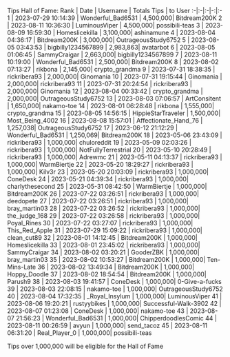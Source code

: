Tips Hall of Fame:
Rank | Date | Username | Totals Tips | to User
:-|:-|:-|-:|:-
1 | 2023-07-29 10:14:39 | Wonderful_Bad6531 | 4,500,000| Bitdream200K
2 | 2023-08-11 10:36:30 | LuminousViper | 4,500,000| possibili-teas
3 | 2023-08-09 16:59:30 | Homeslicekilla | 3,100,000| ashinamune
4 | 2023-08-04 04:36:17 | Bitdream200K | 3,000,000| OutrageousStudy6752
5 | 2023-08-05 03:43:53 | bigbilly1234567899 | 2,983,863| avatarbot
6 | 2023-08-05 01:06:45 | SammyCraigar | 2,663,000| bigbilly1234567899
7 | 2023-08-11 10:19:00 | Wonderful_Bad6531 | 2,500,000| Bitdream200K
8 | 2023-08-02 07:13:27 | rikbona | 2,145,000| crypto_grandma
9 | 2023-07-31 18:38:35 | rickribera93 | 2,000,000| Ginomania
10 | 2023-07-31 19:15:44 | Ginomania | 2,000,000| rickribera93
11 | 2023-07-31 20:24:54 | rickribera93 | 2,000,000| Ginomania
12 | 2023-08-04 00:33:42 | crypto_grandma | 2,000,000| OutrageousStudy6752
13 | 2023-08-03 07:06:57 | ArtConsitent | 1,650,000| nakamo-toe
14 | 2023-08-01 06:28:48 | rikbona | 1,555,000| crypto_grandma
15 | 2023-08-05 14:56:15 | HippieStarTraveler | 1,500,000| Most_Being_4002
16 | 2023-08-08 15:57:01 | Affectionate_Hand_76 | 1,257,038| OutrageousStudy6752
17 | 2023-06-12 21:12:29 | Wonderful_Bad6531 | 1,250,069| Bitdream200K
18 | 2023-05-06 23:43:09 | rickribera93 | 1,000,000| chuloreddit
19 | 2023-05-09 02:03:26 | rickribera93 | 1,000,000| NotFullyTerrestrial
20 | 2023-05-10 20:28:49 | rickribera93 | 1,000,000| Adrewmc
21 | 2023-05-11 04:13:37 | rickribera93 | 1,000,000| WarmBiertje
22 | 2023-05-20 18:29:27 | rickribera93 | 1,000,000| Kilv3r
23 | 2023-05-20 20:03:09 | rickribera93 | 1,000,000| ConeDesk
24 | 2023-05-21 04:39:34 | rickribera93 | 1,000,000| charlythesecond
25 | 2023-05-31 08:42:50 | WarmBiertje | 1,000,000| Bitdream200K
26 | 2023-07-22 03:26:51 | rickribera93 | 1,000,000| deedopete
27 | 2023-07-22 03:26:51 | rickribera93 | 1,000,000| bray_martin03
28 | 2023-07-22 03:26:52 | rickribera93 | 1,000,000| the_judge_168
29 | 2023-07-22 03:26:58 | rickribera93 | 1,000,000| Poyal_Rines
30 | 2023-07-22 03:27:07 | rickribera93 | 1,000,000| This_Red_Apple
31 | 2023-07-29 15:09:22 | rickribera93 | 1,000,000| clean_cut89
32 | 2023-08-01 14:12:45 | Bitdream200K | 1,000,000| Homeslicekilla
33 | 2023-08-01 23:45:02 | rickribera93 | 1,000,000| SammyCraigar
34 | 2023-08-02 03:20:21 | GooderZBK | 1,000,000| bray_martin03
35 | 2023-08-02 10:53:27 | Bitdream200K | 1,000,000| Ten-Mins-Late
36 | 2023-08-02 13:49:34 | Bitdream200K | 1,000,000| Hoppy_Doodle
37 | 2023-08-02 18:54:54 | Bitdream200K | 1,000,000| Parush9
38 | 2023-08-03 19:41:57 | ConeDesk | 1,000,000| 0-Give-a-fucks
39 | 2023-08-03 22:08:15 | nakamo-toe | 1,000,000| OutrageousStudy6752
40 | 2023-08-04 17:32:35 | _Royal_Insylum | 1,000,000| LuminousViper
41 | 2023-08-06 19:20:21 | rustyybikes | 1,000,000| Successful-Walk-3902
42 | 2023-08-07 01:23:08 | ConeDesk | 1,000,000| nakamo-toe
43 | 2023-08-07 21:56:23 | Wonderful_Bad6531 | 1,000,000| ChipperdoodlesComic
44 | 2023-08-11 00:26:59 | avyun | 1,000,000| send_tacoz
45 | 2023-08-11 06:31:20 | Real_Player_0 | 1,000,000| possibili-teas

Tips over 1,000,000 will be eligible for the Hall of Fame
